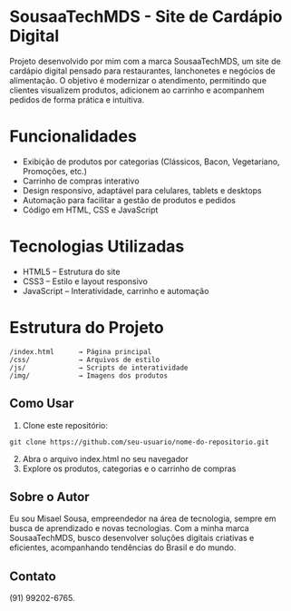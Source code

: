 # SousaaTechMDS - Site de Cardápio Digital

Projeto desenvolvido por mim com a marca SousaaTechMDS, um site de cardápio digital pensado para restaurantes, lanchonetes e negócios de alimentação. O objetivo é modernizar o atendimento, permitindo que clientes visualizem produtos, adicionem ao carrinho e acompanhem pedidos de forma prática e intuitiva.

# Funcionalidades

* Exibição de produtos por categorias (Clássicos, Bacon, Vegetariano, Promoções, etc.)
* Carrinho de compras interativo
* Design responsivo, adaptável para celulares, tablets e desktops
* Automação para facilitar a gestão de produtos e pedidos
* Código em HTML, CSS e JavaScript

# Tecnologias Utilizadas

* HTML5 – Estrutura do site
* CSS3 – Estilo e layout responsivo
* JavaScript – Interatividade, carrinho e automação

# Estrutura do Projeto

```
/index.html      → Página principal
/css/            → Arquivos de estilo
/js/             → Scripts de interatividade
/img/            → Imagens dos produtos
```

## Como Usar

1. Clone este repositório:

```
git clone https://github.com/seu-usuario/nome-do-repositorio.git
```

2. Abra o arquivo index.html no seu navegador
3. Explore os produtos, categorias e o carrinho de compras

## Sobre o Autor

Eu sou Misael Sousa, empreendedor na área de tecnologia, sempre em busca de aprendizado e novas tecnologias. Com a minha marca SousaaTechMDS, busco desenvolver soluções digitais criativas e eficientes, acompanhando tendências do Brasil e do mundo.

## Contato

(91) 99202-6765.
